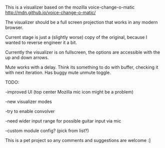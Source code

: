 This is a visualizer based on the mozilla voice-change-o-matic
http://mdn.github.io/voice-change-o-matic/

The visualizer should be a full screen projection that works in any modern browser.

Current stage is just a (slightly worse) copy of the original, because I wanted to reverse engineer it a bit.

Currently the visualizer is on fullscreen, the options are accessible with the up and down arrows.

Mute works with a delay. Think its something to do with buffer, checking it with next iteration.
Has buggy mute unmute toggle.

TODO:

-improved UI (top center Mozilla mic icon might be a problem)

-new visualizer modes

-try to enable convolver

-need wider input range for possible guitar input via mic

-custom module config? (pick from list?)

This is a pet project so any comments and suggestions are welcome :]
